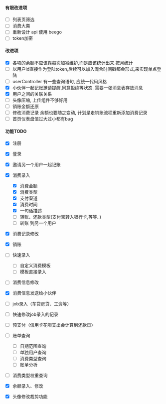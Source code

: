 
#### 有限改进项
- [ ] 列表页筛选
- [ ] 消费大类
- [ ] 重新设计 api 使用 beego
- [ ] token加密

#### 改进项
- [x] 各项的余额不应该靠每次加减维护,而是应该统计出来.按月统计
- [ ] 以用户id直接作为登陆token,后续可以加入混合时间戳都会形式,来实现单点登陆
- [ ] userController 有一些查询语句, 应统一代码风格
- [x] 小伙伴一起记账邀请提醒,同意拒绝等状态. 需要一张消息表存放消息
- [x] 用户之间的关联关系
- [ ] 头像压缩, 上传组件不够好用
- [ ] 销账金额还原
- [ ] 修改消费记录 余额也要随之变动, 计划是走销账流程重新添加消费记录
- [ ] 首页仪表盘值过大过小都有bug

#### 功能TODO

- [x] 注册
- [x] 登录
- [x] 邀请另一个用户一起记账
- [x] 消费录入
    - [x] 消费金额
    - [x] 消费类型
    - [x] 支付渠道
    - [x] 消费时间
    - [x] 一句话描述
    - [ ] 转账、还款类型(支付宝转入银行卡,等等..)
    - [ ] 转账 到另一个用户
- [x] 消费记录修改
- [x] 销账
- [ ] 快速录入
    - [ ] 自定义消费模板
    - [ ] 模板直接录入
- [ ] 消费信息修改
- [x] 消费信息发送给小伙伴
- [ ] job录入（车贷房贷、工资等）
- [ ] 快速修改job录入的记录
- [ ] 预支付（信用卡花呗支出会计算到还款日）
- [ ] 账单查询
    - [ ] 日期范围查询
    - [ ] 单独用户查询
    - [ ] 消费类型查询
    - [ ] 账单分析
- [ ] 消费类型权重查询
- [x] 余额录入、修改
- [x] 头像修改裁剪功能

